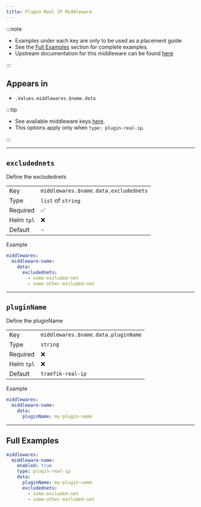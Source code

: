 ```yaml
---
title: Plugin Real IP Middleware
---
```


:::note

- Examples under each key are only to be used as a placement guide
- See the [Full Examples](/common/middlewares/plugin-theme-park#full-examples) section for complete examples.
- Upstream documentation for this middleware can be found [here](https://github.com/jramsgz/traefik-real-ip)

:::

## Appears in

- `.Values.middlewares.$name.data`

:::tip

- See available middleware keys [here](/common/middlewares).
- This options apply only when `type: plugin-real-ip`.

:::

---

## `excludednets`

Define the excludednets

|            |                                       |
| ---------- | ------------------------------------- |
| Key        | `middlewares.$name.data.excludednets` |
| Type       | `list` of `string`                    |
| Required   | ✅                                     |
| Helm `tpl` | ❌                                     |
| Default    | -                                     |

Example

```yaml
middlewares:
  middleware-name:
    data:
      excludednets:
        - some-excluded-net
        - some-other-excluded-net
```

---

## `pluginName`

Define the pluginName

|            |                                     |
| ---------- | ----------------------------------- |
| Key        | `middlewares.$name.data.pluginName` |
| Type       | `string`                            |
| Required   | ❌                                   |
| Helm `tpl` | ❌                                   |
| Default    | `traefik-real-ip`                   |

Example

```yaml
middlewares:
  middleware-name:
    data:
      pluginName: my-plugin-name
```

---

## Full Examples

```yaml
middlewares:
  middleware-name:
    enabled: true
    type: plugin-real-ip
    data:
      pluginName: my-plugin-name
      excludednets:
        - some-excluded-net
        - some-other-excluded-net
```
